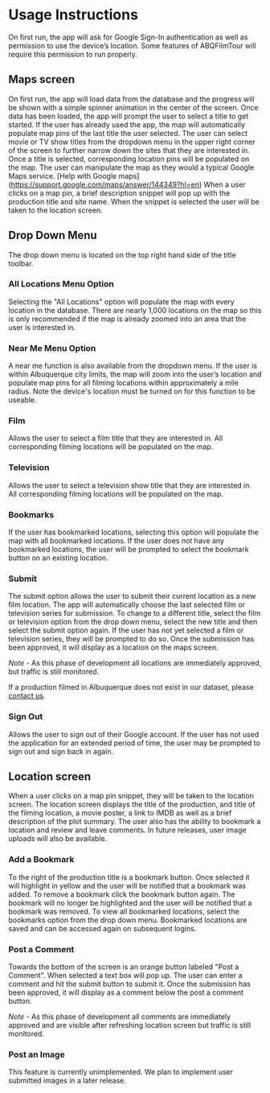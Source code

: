 # Usage Instructions

On first run, the app will ask for Google Sign-In authentication as well as permission to use the device’s location. Some features of ABQFilmTour will require this permission to run properly.

## Maps screen
On first run, the app will load data from the database and the progress will be shown with a simple spinner animation in the center of the screen. Once data has been loaded, the app will prompt the user to select a title to get started. If the user has already used the app, the map will automatically populate map pins of the last title the user selected. The user can select movie or TV show titles from the dropdown menu in the upper right corner of the screen to further narrow down the sites that they are interested in. Once a title is selected, corresponding location pins will be populated on the map. The user can manipulate the map as they would a typical Google Maps service. [Help with Google maps] (https://support.google.com/maps/answer/144349?hl=en) When a user clicks on a map pin, a brief description snippet will pop up with the production title and site name. When the snippet is selected the user will be taken to the location screen.

## Drop Down Menu
The drop down menu is located on the top right hand side of the title toolbar.

### All Locations Menu Option
Selecting the "All Locations" option will populate the map with every location in the database. There are nearly 1,000 locations on the map so this is only recommended if the map is already zoomed into an area that the user is interested in.

### Near Me Menu Option
A near me function is also available from the dropdown menu. If the user is within Albuquerque city limits, the map will zoom into the user’s location and populate map pins for all filming locations within approximately a mile radius. Note the device's location must be turned on for this function to be useable.

### Film
Allows the user to select a film title that they are interested in. All corresponding filming locations will be populated on the map.

### Television
Allows the user to select a television show title that they are interested in. All corresponding filming locations will be populated on the map.

### Bookmarks
If the user has bookmarked locations, selecting this option will populate the map with all bookmarked locations. If the user does not have any bookmarked locations, the user will be prompted to select the bookmark button on an existing location.

### Submit
The submit option allows the user to submit their current location as a new film location. The app will automatically choose the last selected film or television series for submission. To change to a different title, select the film or television option from the drop down menu, select the new title and then select the submit option again. If the user has not yet selected a film or television series, they will be prompted to do so. Once the submission has been approved, it will display as a location on the maps screen.

*Note* - As this phase of development all locations are immediately approved, but traffic is still monitored.

If a production filmed in Albuquerque does not exist in our dataset, please [contact us](abqfilmtour@gmail.com).

### Sign Out
Allows the user to sign out of their Google account. If the user has not used the application for an extended period of time, the user may be prompted to sign out and sign back in again.

## Location screen
When a user clicks on a map pin snippet, they will be taken to the location screen. The location screen displays the title of the production, and title of the filming location, a movie poster, a link to IMDB as well as a brief description of the plot summary. The user also has the ability to bookmark a location and review and leave comments. In future releases, user image uploads will also be available.

### Add a Bookmark
To the right of the production title is a bookmark button. Once selected it will highlight in yellow and the user will be notified that a bookmark was added. To remove a bookmark click the bookmark button again. The bookmark will no longer be highlighted and the user will be notified that a bookmark was removed. To view all bookmarked locations, select the bookmarks option from the drop down menu. Bookmarked locations are saved and can be accessed again on subsequent logins.

### Post a Comment
Towards the bottom of the screen is an orange button labeled "Post a Comment". When selected a text box will pop up. The user can enter a comment and hit the submit button to submit it. Once the submission has been approved, it will display as a comment below the post a comment button.

*Note* - As this phase of development all comments are immediately approved and are visible after refreshing location screen but traffic is still monitored.

### Post an Image
This feature is currently unimplemented. We plan to implement user submitted images in a later release.
